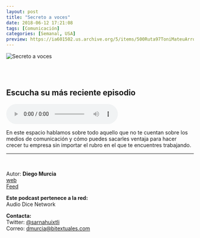 ```yaml
---
layout: post
title: "Secreto a voces"
date: 2018-06-12 17:21:08
tags: [Comunicación]
categories: [Semanal, USA]
preview: https://ia601502.us.archive.org/5/items/500Ruta97ToniMateuArrom/300secretovoces.JPG
---
```


![Secreto a voces](https://ia801502.us.archive.org/5/items/500Ruta97ToniMateuArrom/500secretovoces.JPG)

<br/>
<br/>

## Escucha su más reciente episodio

<!--reproductor-feed=Https://anchor.fm/s/47647d4/podcast/rss-->
<!--reproductor-start-->
<audio id="audio" preload="auto" controls="" src="https://anchor.fm/s/47647d4/podcast/play/1360412/https%3A%2F%2Fd3ctxlq1ktw2nl.cloudfront.net%2Fproduction%2F2018-8-16%2F4621440-44100-2-944b7c3d6a23e.m4a"></audio>
<!--reproductor-end-->

En este espacio hablamos sobre todo aquello que no te cuentan sobre los medios de comunicación y cómo puedes sacarles ventaja para hacer crecer tu empresa sin importar el rubro en el que te encuentres trabajando.  

_ _ _

<br>

Autor: **Diego Murcia**  
[web](http://bitextuales.com/)  
[Feed](Https://anchor.fm/s/47647d4/podcast/rss)  


**Este podcast pertenece a la red:**  
Audio Dice Network  


**Contacta:**  
Twitter: [@sarnahuixtli](https://twitter.com/sarnahuixtli)  
Correo: [dmurcia@bitextuales.com](mailto:dmurcia@bitextuales.com)  
